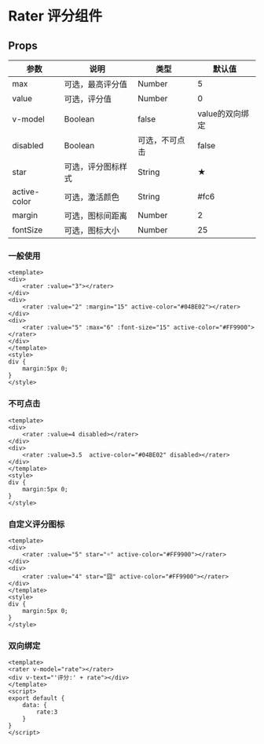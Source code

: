 # Rater 评分组件

## Props

| 参数         | 说明                  | 类型        | 默认值 |
| ----------- | ---------------------- | ---------- | ------- |
|max|可选，最高评分值|Number|5|
|value|可选，评分值|Number|0|
| v-model | Boolean | false | value的双向绑定 |
|disabled|Boolean|可选，不可点击|false|
|star|可选，评分图标样式|String|★|
|active-color|可选，激活颜色|String|#fc6|
|margin|可选，图标间距离|Number|2|
|fontSize|可选，图标大小|Number|25|


### 一般使用

``` 
<template>
<div>
    <rater :value="3"></rater>
</div>
<div>
    <rater :value="2" :margin="15" active-color="#04BE02"></rater>
</div>
<div>
    <rater :value="5" :max="6" :font-size="15" active-color="#FF9900"></rater>
</div>
</template>
<style>
div {
    margin:5px 0;
}
</style>
```

### 不可点击

``` 
<template>
<div>
    <rater :value=4 disabled></rater>
</div>
<div>
    <rater :value=3.5  active-color="#04BE02" disabled></rater>
</div>
</template>
<style>
div {
    margin:5px 0;
}
</style>
```

### 自定义评分图标

``` 
<template>
<div>
    <rater :value="5" star="☼" active-color="#FF9900"></rater>
</div>
<div>
    <rater :value="4" star="囧" active-color="#FF9900"></rater>
</div>
</template>
<style>
div {
    margin:5px 0;
}
</style>
```

### 双向绑定

``` 
<template>
<rater v-model="rate"></rater>
<div v-text="'评分:' + rate"></div>
</template>
<script>
export default {
    data: {
        rate:3
    }
}
</script>
```
